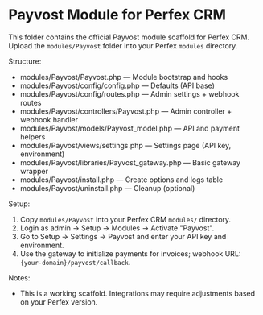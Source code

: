 # Payvost Module for Perfex CRM

This folder contains the official Payvost module scaffold for Perfex CRM. Upload the `modules/Payvost` folder into your Perfex `modules` directory.

Structure:
- modules/Payvost/Payvost.php — Module bootstrap and hooks
- modules/Payvost/config/config.php — Defaults (API base)
- modules/Payvost/config/routes.php — Admin settings + webhook routes
- modules/Payvost/controllers/Payvost.php — Admin controller + webhook handler
- modules/Payvost/models/Payvost_model.php — API and payment helpers
- modules/Payvost/views/settings.php — Settings page (API key, environment)
- modules/Payvost/libraries/Payvost_gateway.php — Basic gateway wrapper
- modules/Payvost/install.php — Create options and logs table
- modules/Payvost/uninstall.php — Cleanup (optional)

Setup:
1) Copy `modules/Payvost` into your Perfex CRM `modules/` directory.
2) Login as admin -> Setup -> Modules -> Activate "Payvost".
3) Go to Setup -> Settings -> Payvost and enter your API key and environment.
4) Use the gateway to initialize payments for invoices; webhook URL: `{your-domain}/payvost/callback`.

Notes:
- This is a working scaffold. Integrations may require adjustments based on your Perfex version.